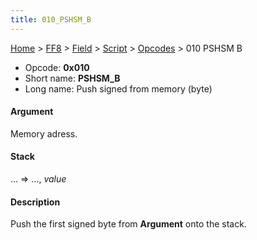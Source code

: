 ```yaml
---
title: 010_PSHSM_B
---
```


[Home](../../../../Main_Page.md) > [FF8](../../../../FF8.md) > [Field](../../../Field.md) > [Script](../../Script.md) > [Opcodes](../Opcodes.md) > 010 PSHSM B

-   Opcode: **0x010**
-   Short name: **PSHSM\_B**
-   Long name: Push signed from memory (byte)

#### Argument

Memory adress.

#### Stack

... =&gt; ..., *value*

#### Description

Push the first signed byte from **Argument** onto the stack.
